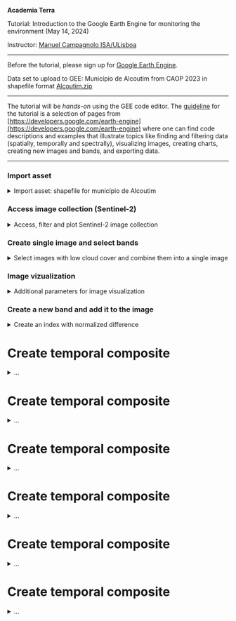 **Academia Terra**

Tutorial: Introduction to the Google Earth Engine for monitoring the environment (May 14, 2024)

Instructor: [Manuel Campagnolo ISA/ULisboa](https://www.cienciavitae.pt//en/7F18-3B3C-06BB)

---

Before the tutorial, please sign up for [Google Earth Engine](https://code.earthengine.google.com/).

Data set to upload to GEE: Município de Alcoutim from CAOP 2023 in shapefile format [Alcoutim.zip](alcoutim.zip)

---

The tutorial will be *hands-on* using the GEE code editor. The [guideline](tutorial.pdf) for the tutorial is a selection of pages from [https://developers.google.com/earth-engine](https://developers.google.com/earth-engine) where one can find code descriptions and examples that illustrate topics like finding and filtering data (spatially, temporally and spectrally), visualizing images, creating charts, creating new images and bands, and exporting data.


---

### Import asset
<details>
  <summary>Import asset: shapefile for município de Alcoutim</summary>

1. Go to assets on the GEE code editor;
2. Click `New` and choose `Shape files`;
3. Select the files for the shapefile (at least `.dbf`, `.prj`, `.shp` and `.shx`)
4. Click `Upload`
5. Go to `Tasks` and confirm that the table is *ingested*.

The asset should then be available in  `LEGACY ASSETS`. It can be imported to the script with `Import`. You can change the *table* name, to define your own variable of type `FeatureCollection`. The line of code that will be something like
```
var alcoutim = ee.FeatureCollection("users/mlc-edu-ulisboa-pt/alcoutim")
```
  
</details>

### Access image collection (Sentinel-2)
<details>
  <summary>Access, filter and plot Sentinel-2 image collection</summary>

The following script uses the `alcoutim` variable, so that needs to be defined first. 

Then it accesses Sentinel-2, level 2A images and it folters by dates and by bounds. Alll Sentinel-2 tiles that *intersect* the region are selected. `CLOUDY_PIXEL_PERCENTAGE` is an `Image` property and can be used to sort or filter the `ImageCollection` (this operation should come at the end).

```
// access image collection, filter for location and range of dates
// sort by percentage of clouds (most cloudier first)
var S2 = ee.ImageCollection('COPERNICUS/S2_SR_HARMONIZED')
                .filterBounds(alcoutim)
                .filterDate('2023-06-01', '2023-08-31')
                .sort('CLOUDY_PIXEL_PERCENTAGE',false);

// center map; 11 is the zoom level; 12 would zoom in further
Map.centerObject(S2, 11);

// add layers
Map.addLayer(S2, {bands: ['B4', 'B3', 'B2'], min: 0, max: 2500}, 'Sentinel-2 level 2A RGB=432');

// print to console
print(S2);

// Add Alcotim to the map
Map.addLayer(alcoutim, {color: 'gray'}, 'Alcoutim');
```

If you want to plot a false color composite, you can use instead
```
Map.addLayer(S2, {bands: ['B8', 'B4', 'B3'], min: 0, max: 3000}, 'Sentinel-2 level 2A RGB=843');
```

</details>


### Create single image and select bands
<details>
  <summary> Select images with low cloud cover and combine them into a single image </summary>

The idea is to filter the Sentinel-2 image collection using the property `CLOUDY_PIXEL_PERCENTAGE`. Only images with less than 1% cloud cover are selected. Then selected images are combined with a *temporal reducer* which can be for instance the `mean` or the `median`.

```
// First, import 'alcoutim'

// access image collection, select 10 m bands, filter for location and range of dates
// sort by percentage of clouds (most cloudier first)
var S2 = ee.ImageCollection('COPERNICUS/S2_SR_HARMONIZED')
                .select(['B2','B3','B4','B8'])
                .filterBounds(alcoutim)
                .filterDate('2023-06-01', '2023-08-31')

// filter using property
var filtered = S2.filter(ee.Filter.lt('CLOUDY_PIXEL_PERCENTAGE', 1));

// reduce image collection to image
var S2clear=filtered.median()

// clip image using feature collection, just for visualization
var S2alcoutim=S2clear.clip(alcoutim)

// Center map
Map.centerObject(S2, 11);

// add layer
Map.addLayer(S2alcoutim, {bands: ['B8', 'B4', 'B3'], min: 0, max: 3000}, 'Sentinel-2 level 2A');

// print to console
print(S2alcoutim);

// Add Alcotim to the map 
Map.addLayer(alcoutim, {color: 'gray'}, 'Alcoutim');
```

![Alt text](https://developers.google.com/static/earth-engine/images/Reduce_ImageCollection.png "Image collection reduction")


Suggestions: 
1. Try using other properties for filtering;
2. Use the  `Inspector` tool to check the pixel values inside and outside the clipped image.

</details>

### Image vizualization
<details>
  <summary> Additional parameters for image visualization </summary>

As described in  [https://developers.google.com/earth-engine/guides/image_visualization](https://developers.google.com/earth-engine/guides/image_visualization) there are many parameters for visualizaton. Many of them accept a single value to be applied to all bands, or a list of three values to be applied to the RGB bands. Typically, one creates a *dictionary* of parameters and then used it with `Map.addLayer()` or with `image.visualize()`.

```
// Define the visualization parameters.
var vizParams = {
  bands: ['B8', 'B4', 'B3'],
  min: 0,
  max: [5000,4000,4000],
  opacity: 0.7
};

// add layer
Map.addLayer(S2alcoutim, vizParams, 'S2 Alcoutim, opacity=0.7');
```

If one wants to visualize only the pixels that satisfy some particular condition, one can use method `updateMask` as in the following example, where we look at pixels that have a very low reflectance in the near infrared (nir) which corresponds to band 8 in Sentinel-2. The idea is to create a new image `nir` with only that band using method `select('B8')` and then visualize only pixels in `nir` that satisfy the condition ${\rm nir} < 800$, i.e. reflectance below 8%.

```
// Extra lines of script to create a map of low NIR values (water bodies)

// create new image with just one band
var nir = S2alcoutim.select('B8');

// Update mask so only pixels with value below 800 are not masked
var nirMasked = nir.updateMask(nir.lt(800));

// This palette indicates the colors associated to the minimum and maximum values
var vizNir={min:0, max: 800, palette: ['00FFFF', '0000FF']}; // cyan to blue

// Visualize nirMasked so pixels with NIR close to zero are shown in cyan and pixels with NIR close to 8% are showed in blue
Map.addLayer(nirMasked, vizNir, 'NIR masked');
```
</details>

### Create a new band and add it to the image
<details>
  <summary> Create an index with normalized difference </summary>

In remote sensing, it is very common to use an operation called *normalized difference* between two bands to compute an index. The most well-known index is the NDVI which measures the *greenness* of the land cover. Here, we also create an index that will help discriminate solar panels from other land cover types. Towards that end, we consider bands `B2` and `B3` from which we compute the new band `ndgb`. 

We could created those indices with an expression or we can simply use the *normalized difference* operation available in GEE (see [https://developers.google.com/earth-engine/apidocs/ee-image-normalizeddifference](https://developers.google.com/earth-engine/apidocs/ee-image-normalizeddifference)).

```
// Create new images for NDGB and NDVI: notice that values are between -1 and 1.
var ndgb = S2alcoutim.normalizedDifference(['B3', 'B2']).rename('NDGB');
var ndvi = S2alcoutim.normalizedDifference(['B8', 'B4']).rename('NDVI');

S2alcoutim = S2alcoutim.addBands([ndgb,ndvi]).select(['B2','B3','B4','B8','NDGB','NDVI'])

var maskSP=S2alcoutim.select('NDGB').lt(0.1).and(S2alcoutim.select('B2').lt(1100))
var maskSP=S2alcoutim.select('B8').gt(1000)
          .and(S2alcoutim.select('B3').lt(1150))
          .and(S2alcoutim.select('B8').lt(1800))
          .and(S2alcoutim.select('NDGB').lt(0.13))
          .and(S2alcoutim.select('NDVI').lt(0.15))

var vizParams={bands: ['B2','B3','B8'], min:0, max: [1150,1150,1800]}
Map.addLayer(S2alcoutim.updateMask(maskSP), vizParams , 'Solar Panels');
```

</details>

# Create temporal composite
<details>
  <summary> ... </summary>

</details>

# Create temporal composite
<details>
  <summary> ... </summary>

</details>

# Create temporal composite
<details>
  <summary> ... </summary>

</details>

# Create temporal composite
<details>
  <summary> ... </summary>

</details>

# Create temporal composite
<details>
  <summary> ... </summary>

</details>

# Create temporal composite
<details>
  <summary> ... </summary>

</details>


